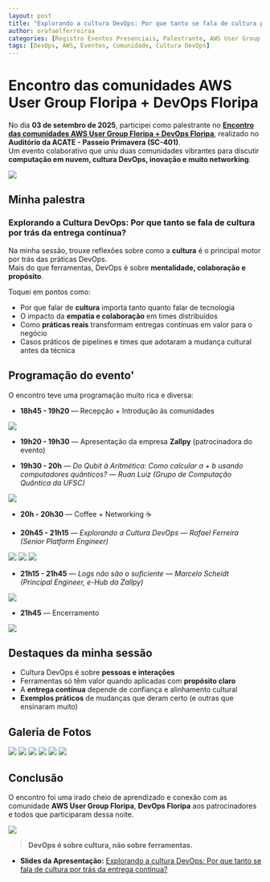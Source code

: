 ```yaml
---
layout: post
title: "Explorando a cultura DevOps: Por que tanto se fala de cultura por trás da entrega contínua? - Encontro das comunidades AWS User Group Floripa + DevOps Floripa 2025"
author: orafaelferreiraa
categories: [Registro Eventos Presenciais, Palestrante, AWS User Group Floripa, DevOps Floripa]
tags: [DevOps, AWS, Eventos, Comunidade, Cultura DevOps]
---
```


# Encontro das comunidades AWS User Group Floripa + DevOps Floripa

No dia **03 de setembro de 2025**, participei como palestrante no [**Encontro das comunidades AWS User Group Floripa + DevOps Floripa**](https://www.meetup.com/aws-user-group-floripa/events/310698392/?eventOrigin=group_events_list), realizado no **Auditório da ACATE - Passeio Primavera (SC-401)**.  
Um evento colaborativo que uniu duas comunidades vibrantes para discutir **computação em nuvem, cultura DevOps, inovação e muito networking**.

![](https://stoblobcertificados011.blob.core.windows.net/imagens-blog/posts/EncontroDOD/01.jpeg)

## Minha palestra

### Explorando a Cultura DevOps: Por que tanto se fala de cultura por trás da entrega contínua?  

Na minha sessão, trouxe reflexões sobre como a **cultura** é o principal motor por trás das práticas DevOps.  
Mais do que ferramentas, DevOps é sobre **mentalidade, colaboração e propósito**.

Toquei em pontos como:
- Por que falar de **cultura** importa tanto quanto falar de tecnologia
- O impacto da **empatia e colaboração** em times distribuídos
- Como **práticas reais** transformam entregas contínuas em valor para o negócio
- Casos práticos de pipelines e times que adotaram a mudança cultural antes da técnica

## Programação do evento'

O encontro teve uma programação muito rica e diversa:

- **18h45 - 19h20** — Recepção + Introdução às comunidades  

![](https://stoblobcertificados011.blob.core.windows.net/imagens-blog/posts/EncontroDOD/foto-recepcao.jpg)

- **19h20 - 19h30** — Apresentação da empresa **Zallpy** (patrocinadora do evento)  

- **19h30 - 20h** — *Do Qubit à Aritmética: Como calcular a + b usando computadores quânticos?* — *Ruan Luiz (Grupo de Computação Quântica da UFSC)*  

![](https://stoblobcertificados011.blob.core.windows.net/imagens-blog/posts/EncontroDOD/foto-ruan.jpg)

- **20h - 20h30** — Coffee + Networking ☕  

- **20h45 - 21h15** — *Explorando a Cultura DevOps* — *Rafael Ferreira (Senior Platform Engineer)*  

![](https://stoblobcertificados011.blob.core.windows.net/imagens-blog/posts/EncontroDOD/foto-rafael.jpg)
![](https://stoblobcertificados011.blob.core.windows.net/imagens-blog/posts/EncontroDOD/foto-rafael2.jpg)
![](https://stoblobcertificados011.blob.core.windows.net/imagens-blog/posts/EncontroDOD/foto-rafael3.jpg)

- **21h15 - 21h45** — *Logs não são o suficiente* — *Marcelo Scheidt (Principal Engineer, e-Hub da Zallpy)*  

![](https://stoblobcertificados011.blob.core.windows.net/imagens-blog/posts/EncontroDOD/foto-marcelo.jpg)

- **21h45** — Encerramento  

![](https://stoblobcertificados011.blob.core.windows.net/imagens-blog/posts/EncontroDOD/foto-encerramento.jpg)

## Destaques da minha sessão

- Cultura DevOps é sobre **pessoas e interações**  
- Ferramentas só têm valor quando aplicadas com **propósito claro**  
- A **entrega contínua** depende de confiança e alinhamento cultural  
- **Exemplos práticos** de mudanças que deram certo (e outras que ensinaram muito)  

## Galeria de Fotos

![](https://stoblobcertificados011.blob.core.windows.net/imagens-blog/posts/EncontroDOD/02.jpg)
![](https://stoblobcertificados011.blob.core.windows.net/imagens-blog/posts/EncontroDOD/03.jpg)
![](https://stoblobcertificados011.blob.core.windows.net/imagens-blog/posts/EncontroDOD/04.jpg)
![](https://stoblobcertificados011.blob.core.windows.net/imagens-blog/posts/EncontroDOD/05.jpg)
![](https://stoblobcertificados011.blob.core.windows.net/imagens-blog/posts/EncontroDOD/06.jpg)
![](https://stoblobcertificados011.blob.core.windows.net/imagens-blog/posts/EncontroDOD/07.jpg)

## Conclusão

O encontro foi uma irado cheio de aprendizado e conexão com as comunidade **AWS User Group Floripa**, **DevOps Floripa** aos patrocinadores e todos que participaram dessa noite.

![](https://stoblobcertificados011.blob.core.windows.net/imagens-blog/posts/EncontroDOD/certificado.png)

> **DevOps é sobre cultura, não sobre ferramentas.**

- <i class="fa-regular fa-folder-open"></i> **Slides da Apresentação:** [Explorando a cultura DevOps: Por que tanto se fala de cultura por trás da entrega contínua?](https://stoblobcertificados011.blob.core.windows.net/palestras/dod-meetup25.pdf)
